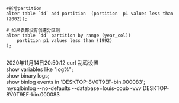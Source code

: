   
```mysql
#新增partition
alter table `dd` add partition  (partition  p1 values less than (2002));

# 如果表都没有创建分区则
alter table `dd` partition by range (year_col)(
    partition p1 values less than (1992)
);


```

2020年11月14日20:50:12
curl  乱码设置      
show variables like "log%";  
show binary logs;  
show binlog events in 'DESKTOP-8V0T9EF-bin.000083';  
mysqlbinlog --no-defaults --database=louis-coub -vvv DESKTOP-8V0T9EF-bin.000083